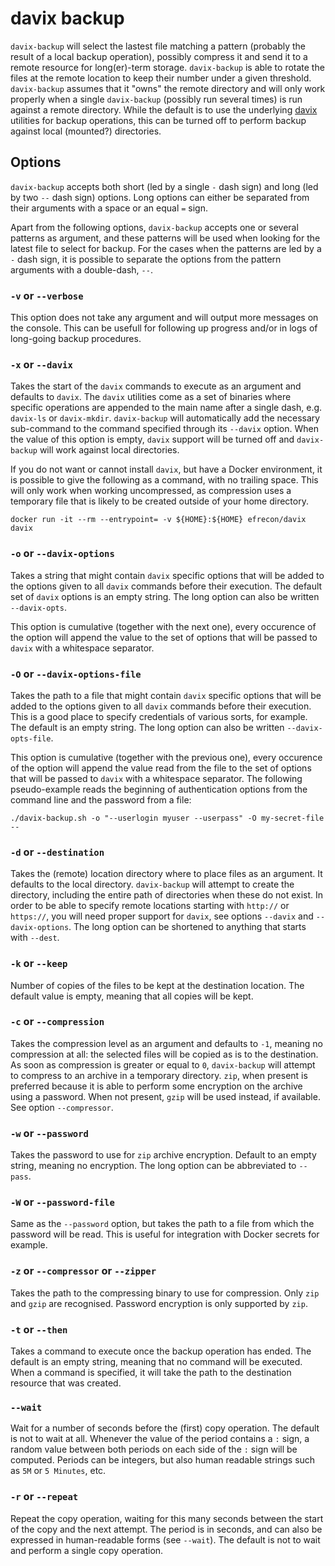 # davix backup

`davix-backup` will select the lastest file matching a pattern (probably the
result of a local backup operation), possibly compress it and send it to a
remote resource for long(er)-term storage. `davix-backup` is able to rotate the
files at the remote location to keep their number under a given threshold.
`davix-backup` assumes that it "owns" the remote directory and will only work
properly when a single `davix-backup` (possibly run several times) is run
against a remote directory. While the default is to use the underlying [davix]
utilities for backup operations, this can be turned off to perform backup
against local (mounted?) directories.

  [davix]: https://davix.web.cern.ch/davix/docs/devel/

## Options

`davix-backup` accepts both short (led by a single `-` dash sign) and long (led
by two `--` dash sign) options. Long options can either be separated from their
arguments with a space or an equal `=` sign.

Apart from the following options, `davix-backup` accepts one or several patterns
as argument, and these patterns will be used when looking for the latest file to
select for backup. For the cases when the patterns are led by a `-` dash sign,
it is possible to separate the options from the pattern arguments with a
double-dash, `--`.

### `-v` or `--verbose`

This option does not take any argument and will output more messages on the
console. This can be usefull for following up progress and/or in logs of
long-going backup procedures.

### `-x` or `--davix`

Takes the start of the `davix` commands to execute as an argument and defaults
to `davix`. The `davix` utilities come as a set of binaries where specific
operations are appended to the main name after a single dash, e.g. `davix-ls` or
`davix-mkdir`. `davix-backup` will automatically add the necessary sub-command
to the command specified through its `--davix` option. When the value of this
option is empty, `davix` support will be turned off and `davix-backup` will work
against local directories.

If you do not want or cannot install `davix`, but have a Docker environment, it
is possible to give the following as a command, with no trailing space. This
will only work when working uncompressed, as compression uses a temporary file
that is likely to be created outside of your home directory.

```shell
docker run -it --rm --entrypoint= -v ${HOME}:${HOME} efrecon/davix davix
```

### `-o` or `--davix-options`

Takes a string that might contain `davix` specific options that will be added to
the options given to all `davix` commands before their execution. The default
set of `davix` options is an empty string. The long option can also be written
`--davix-opts`.

This option is cumulative (together with the next one), every occurence of the
option will append the value to the set of options that will be passed to
`davix` with a whitespace separator.

### `-O` or `--davix-options-file`

Takes the path to a file that might contain `davix` specific options that will
be added to the options given to all `davix` commands before their execution.
This is a good place to specify credentials of various sorts, for example. The
default is an empty string. The long option can also be written
`--davix-opts-file`.

This option is cumulative (together with the previous one), every occurence of
the option will append the value read from the file to the set of options that
will be passed to `davix` with a whitespace separator. The following
pseudo-example reads the beginning of authentication options from the command
line and the password from a file:

```shell
./davix-backup.sh -o "--userlogin myuser --userpass" -O my-secret-file --
```

### `-d` or `--destination`

Takes the (remote) location directory where to place files as an argument. It
defaults to the local directory. `davix-backup` will attempt to create the
directory, including the entire path of directories when these do not exist. In
order to be able to specify remote locations starting with `http://` or
`https://`, you will need proper support for `davix`, see options `--davix` and
`--davix-options`. The long option can be shortened to anything that starts with
`--dest`.

### `-k` or `--keep`

Number of copies of the files to be kept at the destination location. The
default value is empty, meaning that all copies will be kept.

### `-c` or `--compression`

Takes the compression level as an argument and defaults to `-1`, meaning no
compression at all: the selected files will be copied as is to the destination.
As soon as compression is greater or equal to `0`, `davix-backup` will attempt
to compress to an archive in a temporary directory. `zip`, when present is
preferred because it is able to perform some encryption on the archive using a
password. When not present, `gzip` will be used instead, if available. See
option `--compressor`.

### `-w` or `--password`

Takes the password to use for `zip` archive encryption. Default to an empty
string, meaning no encryption. The long option can be abbreviated to `--pass`.

### `-W` or `--password-file`

Same as the `--password` option, but takes the path to a file from which the
password will be read. This is useful for integration with Docker secrets for
example.

### `-z` or `--compressor` or `--zipper`

Takes the path to the compressing binary to use for compression. Only `zip` and
`gzip` are recognised. Password encryption is only supported by `zip`.

### `-t` or `--then`

Takes a command to execute once the backup operation has ended. The default is
an empty string, meaning that no command will be executed. When a command is
specified, it will take the path to the destination resource that was created.

### `--wait`

Wait for a number of seconds before the (first) copy operation. The default is
not to wait at all. Whenever the value of the period contains a `:` sign, a
random value between both periods on each side of the `:` sign will be computed.
Periods can be integers, but also human readable strings such as `5M` or `5
Minutes`, etc.

### `-r` or `--repeat`

Repeat the copy operation, waiting for this many seconds between the start of
the copy and the next attempt. The period is in seconds, and can also be
expressed in human-readable forms (see `--wait`). The default is not to wait and
perform a single copy operation.